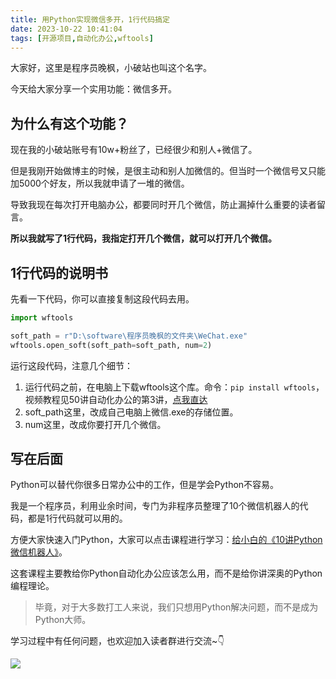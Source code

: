 ```yaml
---
title: 用Python实现微信多开，1行代码搞定
date: 2023-10-22 10:41:04
tags: [开源项目,自动化办公,wftools]
---
```


大家好，这里是程序员晚枫，小破站也叫这个名字。

今天给大家分享一个实用功能：微信多开。

## 为什么有这个功能？

现在我的小破站账号有10w+粉丝了，已经很少和别人+微信了。

但是我刚开始做博主的时候，是很主动和别人加微信的。但当时一个微信号又只能加5000个好友，所以我就申请了一堆的微信。

导致我现在每次打开电脑办公，都要同时开几个微信，防止漏掉什么重要的读者留言。

**所以我就写了1行代码，我指定打开几个微信，就可以打开几个微信。**


## 1行代码的说明书

先看一下代码，你可以直接复制这段代码去用。

```python
import wftools

soft_path = r"D:\software\程序员晚枫的文件夹\WeChat.exe"
wftools.open_soft(soft_path=soft_path, num=2)
```

运行这段代码，注意几个细节：

1. 运行代码之前，在电脑上下载wftools这个库。命令：``pip install wftools``，视频教程见50讲自动化办公的第3讲，[点我直达](https://www.python-office.com/course/50-python-office.html)
2. soft_path这里，改成自己电脑上微信.exe的存储位置。
3. num这里，改成你要打开几个微信。

## 写在后面

Python可以替代你很多日常办公中的工作，但是学会Python不容易。

我是一个程序员，利用业余时间，专门为非程序员整理了10个微信机器人的代码，都是1行代码就可以用的。

方便大家快速入门Python，大家可以点击课程进行学习：[给小白的《10讲Python微信机器人》](https://www.python-office.com/course-002/10-PyOfficeRobot/10-PyOfficeRobot.html)。

这套课程主要教给你Python自动化办公应该怎么用，而不是给你讲深奥的Python编程理论。

> 毕竟，对于大多数打工人来说，我们只想用Python解决问题，而不是成为Python大师。

学习过程中有任何问题，也欢迎加入读者群进行交流~👇

![](https://python-office-1300615378.cos.ap-chongqing.myqcloud.com/group/0816.jpg)